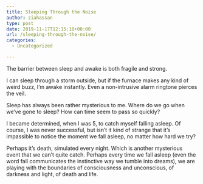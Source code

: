```yaml
---
title: Sleeping Through the Noise
author: ziahassan
type: post
date: 2019-11-17T12:15:10+00:00
url: /sleeping-through-the-noise/
categories:
  - Uncategorized

---
```

The barrier between sleep and awake is both fragile and strong. 

I can sleep through a storm outside, but if the furnace makes any kind of weird buzz, I&#8217;m awake instantly. Even a non-intrusive alarm ringtone pierces the veil. 

Sleep has always been rather mysterious to me. Where do we go when we&#8217;ve gone to sleep? How can time seem to pass so quickly?

I became determined, when I was 5, to catch myself falling asleep. Of course, I was never successful, but isn&#8217;t it kind of strange that it&#8217;s impassible to notice the moment we fall asleep, no matter how hard we try?

Perhaps it&#8217;s death, simulated every night. Which is another mysterious event that we can&#8217;t quite catch. Perhaps every time we fall asleep (even the word fall communicates the instinctive way we tumble into dreams), we are playing with the boundaries of consciousness and unconscious, of darkness and light, of death and life.